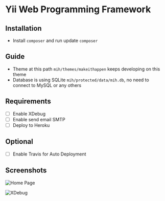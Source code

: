 Yii Web Programming Framework
=============================

## Installation

- Install `composer` and run update `composer`

## Guide

- Theme at this path `mih/themes/makeithappen` keeps developing on this theme
- Database is using SQLite `mih/protected/data/mih.db`, no need to connect to MySQL or any others

## Requirements
- [ ] Enable XDebug
- [ ] Enable send email SMTP
- [ ] Deploy to Heroku

## Optional
- [ ] Enable Travis for Auto Deployment

## Screenshots

![Home Page](https://i.imgur.com/49XqDy0.png)

![XDebug](https://i.imgur.com/yszUnvp.png)




